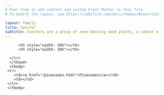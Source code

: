 ```yaml
---
# Feel free to add content and custom Front Matter to this file.
# To modify the layout, see https://jekyllrb.com/docs/themes/#overriding-theme-defaults

layout: family
title: Conifer 
subtitle: Conifers are a group of cone-bearing seed plants, a subset of gymnosperms. 
---
```

<!--loop through data.authors and populate a table, make data that contains the word section bold in Jekyll-->
<table class="table table-sm table-striped table-responsive">
    <thead>
      <tr>
        
          <th style="width: 50%"></th>
          <th style="width: 50%"></th>
       
      </tr>
      </thead>
      <tbody>
     <tr>
        <td><a href="/pinaceaes.html">Pinaceaes</a></td>
        <td></td>
     </tr>
     </tbody>
         
  </table>